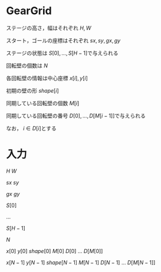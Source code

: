 # GearGrid

ステージの高さ，幅はそれぞれ $H, W$

スタート，ゴールの座標はそれぞれ $sx, sy, gx, gy$

ステージの状態は $S[0], ... , S[H - 1]$で与えられる

回転壁の個数は $N$

各回転壁の情報は中心座標 $x[i], y[i]$

初期の壁の形 $shape[i]$

同期している回転壁の個数 $M[i]$

同期している回転壁の番号 $D[0], ... , D[M[i - 1]]$で与えられる

なお， $i \in D[i]$とする

# 入力

$H \ W$

$sx \ sy$

$gx \ gy$

$S[0]$

$...$

$S[H - 1]$

$N$

$x[0] \ y[0] \ shape[0] \ M[0] \ D[0] \ ... \ D[M[0]]$

$x[N - 1] \ y[N - 1] \ shape[N - 1] \ M[N - 1] \ D[N - 1] \ ... \ D[M[N - 1]]$
